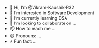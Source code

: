 - 👋 Hi, I’m @Vikram-Kaushik-R32
- 👀 I’m interested in Software Development
- 🌱 I’m currently learning DSA
- 💞️ I’m looking to collaborate on ...
- 📫 How to reach me ...
- 😄 Pronouns: ...
- ⚡ Fun fact: ...

<!---
Vikram-Kaushik-R32/Vikram-Kaushik-R32 is a ✨ special ✨ repository because its `README.md` (this file) appears on your GitHub profile.
You can click the Preview link to take a look at your changes.
--->
